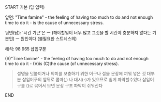 START
기본 (답 입력)

앞면:
"Time famine" - the feeling of having too much to do and not enough time to do it - is the cause of unnecessary stress.


뒷면(답):
'시간 기근'은 ㅡ (해야할일이 너무 많고 그것을 할 시간이 충분하지 않다는 기분인) ㅡ 원인이다 (불필요한 스트레스의)


해석:
98 965 삽입구문

(S)"Time famine" - the feeling of having too much to do and not enough time to do it - (V)is (C)the cause (of unnecessary stress).

> 설명을 덧붙이거나 의미를 보충하기 위한 어구나 절을 문장에 끼워 넣은 것
> 대부분 삽입어구의 앞뒤로 콤마(,) 나 대시(-)가 있으므로 쉽게 파악할수있다
> 삽입어구를 ()로 묶어서 보면 문장 구조 파악이 쉬워진다
<!--ID: 1696820724874-->
END
